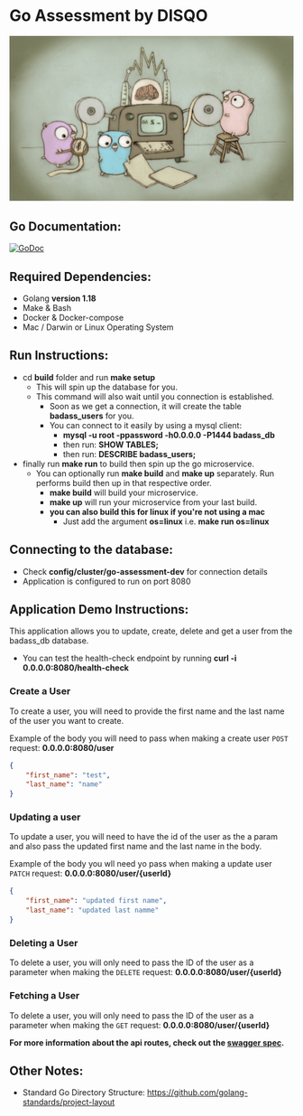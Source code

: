 # Go Assessment by DISQO

![Golang for life!](res/golang_crew.png "PPP Crew")

## Go Documentation:
[![GoDoc](https://godoc.org/github.com/sony/gobreaker?status.svg)](https://go.dev/doc/)

## Required Dependencies:
* Golang **version 1.18**
* Make & Bash
* Docker & Docker-compose
* Mac / Darwin or Linux Operating System

## Run Instructions:
* cd **build** folder and run **make setup**
  * This will spin up the database for you.
  * This command will also wait until you connection is established.
    * Soon as we get a connection, it will create the table **badass_users** for you.
    * You can connect to it easily by using a mysql client:
      * **mysql -u root -ppassword -h0.0.0.0 -P1444 badass_db**
      * then run: **SHOW TABLES;**
      * then run: **DESCRIBE badass_users;**
* finally run **make run** to build then spin up the go microservice.
  * You can optionally run **make build** and **make up** separately. Run performs build then up in that respective order.
    * **make build** will build your microservice.
    * **make up** will run your microservice from your last build.
    * **you can also build this for linux if you're not using a mac**
      * Just add the argument **os=linux** i.e. **make run os=linux**

## Connecting to the database:
* Check **config/cluster/go-assessment-dev** for connection details
* Application is configured to run on port 8080

## Application Demo Instructions:
This application allows you to update, create, delete and get a user from the badass_db database. 

* You can test the health-check endpoint by running **curl -i 0.0.0.0:8080/health-check**

### Create a User
To create a user, you will need to provide the first name and the last name of the user you want to create. 

Example of the body you will need to pass when making a create user `POST` request: **0.0.0.0:8080/user**

``` json
{
    "first_name": "test",
    "last_name": "name"
}

```

### Updating a user
To update a user, you will need to have the id of the user as the a param and also pass the updated first name and the last name in the body. 

Example of the body you wll need yo pass when making a update user `PATCH` request: **0.0.0.0:8080/user/{userId}**

``` json
{
    "first_name": "updated first name",
    "last_name": "updated last namme"
}
```

### Deleting a User
To delete a user, you will only need to pass the ID of the user as a parameter when making the `DELETE` request: **0.0.0.0:8080/user/{userId}**

### Fetching a User
To delete a user, you will only need to pass the ID of the user as a parameter when making the `GET` request: **0.0.0.0:8080/user/{userId}**

**For more information about the api routes, check out the [swagger spec](./api/oas3.yml).**
## Other Notes:
* Standard Go Directory Structure: https://github.com/golang-standards/project-layout
